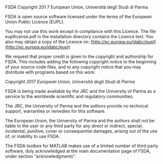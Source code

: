 FSDA Copyright 201 7 European Union, Università degli Studi di Parma.

FSDA is open source software licensed under the terms of the European Union Public Licence (EUPL).

You may not use this work except in compliance with this Licence. The file eupllicense.pdf in the
installation directory contains the Licence text. You also may obtain a copy of the Licence on:
[http://ec.europa.eu/idabc/eupl](http://ec.europa.eu/idabc/eupl)

We request that proper credit is given to the copyright and authorship for FSDA. This includes
adding the following copyright notice to the beginning of your source code files, and to any
copyright notice that you may distribute with programs based on this work:

_Copyright 2017 European Union, Università degli Studi di Parma_

FSDA is being made available by the JRC and the University of Parma as a service to the worldwide
scientific and regulatory communities.

The JRC, the University of Parma and the authors provide no technical support, warranties or
remedies for this software.

The European Union, the University of Parma and the authors shall not be liable to the user or any
third party for any direct or indirect, special, incidental, punitive, cover or consequential damages,
arising out of the use of, or inability to use FSDA.

The FSDA toolbox for MATLAB makes use of a limited number of third party software, duly
acknowledged at the main documentation page of FSDA, under section “acknowledgments”.
